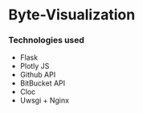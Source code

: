 # Byte-Visualization


### Technologies used
* Flask
* Plotly JS
* Github API
* BitBucket API
* Cloc
* Uwsgi + Nginx
